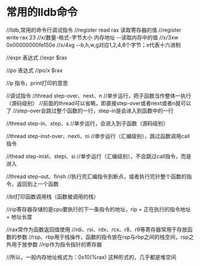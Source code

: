 #  常用的lldb命令

//lldb,常用的命令行调试指令
//register read rax 读取寄存器的值
//register write rax 23
//x/数量-格式-字节大小 内存地址                --读取内存中的值
//x/3xw 0x00000000fe150e
//x/4xg      --b,h,w,g对应1,2,4,8个字节；x代表十六进制

//expr 表达式
//expr $rax

//po 表达式
//po/x $rax

//p 指令，print打印的意思


//调试指令
//thread step-over、next、n
//单步运行，把子函数当作整体一执行（源码级别）
//前面的thread可以省略，即直接step-over或者next或者n就可以了
//step-over会跳过整个函数的一行，step-in是会进入到函数中的一行

//thread step-in、step、s
//单步运行，会进入到子函数（源码级别）

//thread step-inst-over、nexti、ni
//单步运行（汇编级别），跳过函数调用call指令


//thead step-inist、stepi、si
//单步运行（汇编级别），不会跳过call指令，而是进入

//thread step-out、finsh
//执行完汇编指令到断点，或者执行完针整个函数的指令，返回到上一个函数

//bt打印函数调用栈（函数被调用的栈）

//rip寄存器存储的是cpu要执行的下一条指令的地址，rip = 正在执行的指令地址 + 地址长度

//rax常作为函数返回值使用
//rdi、rsi、rdx、rcx、r8、r9等寄存器常用于存放函数的参数
//rsp、rbp用于栈操作，函数的指令放在rsp与rbp之间的栈空间，rsp之外用于放参数
//rip作为指令指针的寄存器

//所以，一般内存地址格式为：0x10(%rax) 这种形式的，几乎都是堆空间


